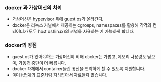 ### docker 과 가상머신의 차이
- 가상머신은 hypervisor 위에 guest os가 올라간다. 
- docker은 리눅스 커널에서 제공하는 cgroups, namespaces를 활용해 각각의 컨테이너가 모두 host os(linux)의 커널을 사용하는 게 가능하게 합니다.

### docker의 장점
- guest os가 있어야하는 가상머신에 비해 docker는 가볍고, 메모리 사용량도 낮으며, 가동과 중단이 더 빠릅니다.
- docker 자체에서 container들간 통신을 편리하게 할 수 있도록 지원합니다. 
- 이미 it업계의 표준처럼 자리잡아서 자료들이 많습니다.



